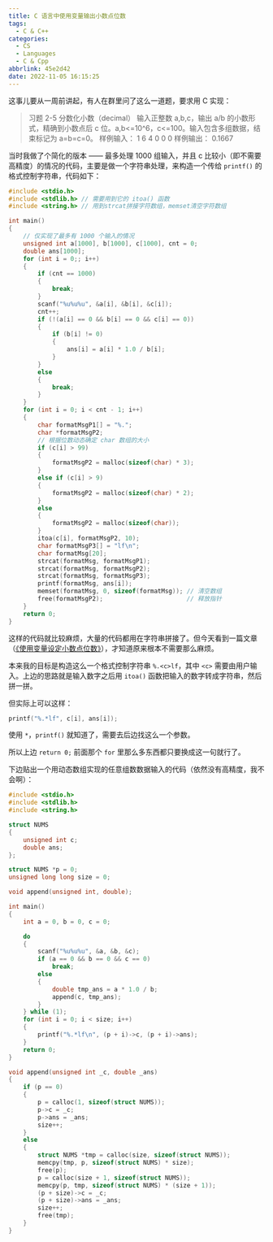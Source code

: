 ```yaml
---
title: C 语言中使用变量输出小数点位数
tags:
  - C & C++
categories:
  - CS
  - Languages
  - C & Cpp
abbrlink: 45e2d42
date: 2022-11-05 16:15:25
---
```


这事儿要从一周前讲起，有人在群里问了这么一道题，要求用 C 实现：

<!--more-->

> 习题 2-5 分数化小数（decimal）
> 输入正整数 a,b,c，输出 a/b 的小数形式，精确到小数点后 c 位。a,b<=10^6，c<=100。输入包含多组数据，结束标记为 a=b=c=0。
> 样例输入：
> 1 6 4
> 0 0 0
> 样例输出：
> 0.1667

当时我做了个简化的版本 —— 最多处理 1000 组输入，并且 c 比较小（即不需要高精度）的情况的代码，主要是做一个字符串处理，来构造一个传给 `printf()` 的格式控制字符串，代码如下：

```c
#include <stdio.h>
#include <stdlib.h> // 需要用到它的 itoa() 函数
#include <string.h> // 用到strcat拼接字符数组，memset清空字符数组

int main()
{
    // 仅实现了最多有 1000 个输入的情况
    unsigned int a[1000], b[1000], c[1000], cnt = 0;
    double ans[1000];
    for (int i = 0;; i++)
    {
        if (cnt == 1000)
        {
            break;
        }
        scanf("%u%u%u", &a[i], &b[i], &c[i]);
        cnt++;
        if (!(a[i] == 0 && b[i] == 0 && c[i] == 0))
        {
            if (b[i] != 0)
            {
                ans[i] = a[i] * 1.0 / b[i];
            }
        }
        else
        {
            break;
        }
    }
    for (int i = 0; i < cnt - 1; i++)
    {
        char formatMsgP1[] = "%.";
        char *formatMsgP2;
        // 根据位数动态确定 char 数组的大小
        if (c[i] > 99)
        {
            formatMsgP2 = malloc(sizeof(char) * 3);
        }
        else if (c[i] > 9)
        {
            formatMsgP2 = malloc(sizeof(char) * 2);
        }
        else
        {
            formatMsgP2 = malloc(sizeof(char));
        }
        itoa(c[i], formatMsgP2, 10);
        char formatMsgP3[] = "lf\n";
        char formatMsg[20];
        strcat(formatMsg, formatMsgP1);
        strcat(formatMsg, formatMsgP2);
        strcat(formatMsg, formatMsgP3);
        printf(formatMsg, ans[i]);
        memset(formatMsg, 0, sizeof(formatMsg)); // 清空数组
        free(formatMsgP2);                       // 释放指针
    }
    return 0;
}
```

这样的代码就比较麻烦，大量的代码都用在字符串拼接了。但今天看到一篇文章（[《使用变量设定小数点位数》](https://mxte.cc/90.html)），才知道原来根本不需要那么麻烦。

本来我的目标是构造这么一个格式控制字符串 `%.<c>lf`，其中 `<c>` 需要由用户输入。上边的思路就是输入数字之后用 `itoa()` 函数把输入的数字转成字符串，然后拼一拼。

但实际上可以这样：

```c
printf("%.*lf", c[i], ans[i]);
```

使用 `*`，`printf()` 就知道了，需要去后边找这么一个参数。

所以上边 `return 0;` 前面那个 `for` 里那么多东西都只要换成这一句就行了。

下边贴出一个用动态数组实现的任意组数数据输入的代码（依然没有高精度，我不会啊）：

```c
#include <stdio.h>
#include <stdlib.h>
#include <string.h>

struct NUMS
{
    unsigned int c;
    double ans;
};

struct NUMS *p = 0;
unsigned long long size = 0;

void append(unsigned int, double);

int main()
{
    int a = 0, b = 0, c = 0;

    do
    {
        scanf("%u%u%u", &a, &b, &c);
        if (a == 0 && b == 0 && c == 0)
            break;
        else
        {
            double tmp_ans = a * 1.0 / b;
            append(c, tmp_ans);
        }
    } while (1);
    for (int i = 0; i < size; i++)
    {
        printf("%.*lf\n", (p + i)->c, (p + i)->ans);
    }
    return 0;
}

void append(unsigned int _c, double _ans)
{
    if (p == 0)
    {
        p = calloc(1, sizeof(struct NUMS));
        p->c = _c;
        p->ans = _ans;
        size++;
    }
    else
    {
        struct NUMS *tmp = calloc(size, sizeof(struct NUMS));
        memcpy(tmp, p, sizeof(struct NUMS) * size);
        free(p);
        p = calloc(size + 1, sizeof(struct NUMS));
        memcpy(p, tmp, sizeof(struct NUMS) * (size + 1));
        (p + size)->c = _c;
        (p + size)->ans = _ans;
        size++;
        free(tmp);
    }
}
```
